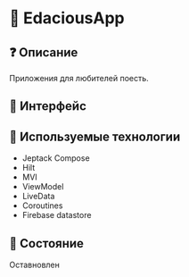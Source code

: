 # 📱 EdaciousApp

## ❓ Описание
Приложения для любителей поесть.

## 🎨 Интерфейс

## 📃 Используемые технологии
- Jeptack Compose
- Hilt
- MVI
- ViewModel
- LiveData
- Coroutines
- Firebase datastore

## 🚧 Состояние
Оставновлен
